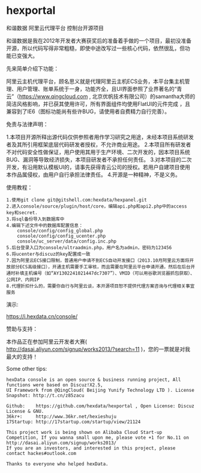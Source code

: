 hexportal
=========

和谐数据 阿里云代理平台 控制台开源项目


和谐数据是我在2012年开发者大赛获奖后的准备着手做的一个项目，最初没准备开源，所以代码写得非常粗糙，即使中途改写过一些核心代码，依然很乱，但功
能已变强大。

先来简单介绍下功能：

  阿里云主机代理平台，顾名思义就是代理阿里云主机ECS业务，本平台集主机管理、用户管理、账单系统于一身，功能齐全，且UI界面参照了业界著名的“青
  云”（https://www.qingcloud.com , 北京优帆技术有限公司）的samantha大师的简洁风格影响，并已获其使用许可，所有界面组件均使用FlatUI的元件完成
  ，且兼容到了IE6（图标功能尚有些许BUG，请使用者自费精力自行完善）。

  
免责与法律声明：

  1.本项目开源所释出源代码仅供参照者用作学习研究之用途，未经本项目系统研发者及其所引用框架底层代码研发者授权，不允许商业用途。
  2.本项目所有研发者不对代码安全性做保证，用户使用其用于生产环境、二次开发的，因本项目系统BUG、漏洞等导致经济损失，本项目研发者不承担任何责任。
  3.对本项目的二次开发，有沿用默认模板UI的，请事先获得青云公司的授权。若用户自建项目使用本作品属侵权，由用户自行承担法律责任。
  4.开源是一种精神，不是义务。


使用教程：

    1.使用git clone git@gitshell.com:hexdata/hexpanel.git
    2.进入console/source/plugin/host/core，编辑api.php和api2.php中的access key和secret.
    3.将sql备份导入到数据库中
    4.编辑下述文件中的数据库配置信息：
        console/config/config_global.php
        console/config/config_ucenter.php
        console/uc_server/data/config.inc.php
    5.后台登录入口为console/ultraadmin.php，用户名为admin，密码为123456
    6.将ucenter与discuz的key配置成一致
    7.因为阿里云ECS接口限制，普通用户申请不到ECS自动开发接口（2013.10月阿里云方面将开放部分ECS高级接口），开通主机需要手工审核，而且需要在阿里云平台申请开通，然后在后台开通时补填主机编号（如“AY1302241021447dc7307”）、VMID（可以用谷歌浏览器抓包获取）、公网IP、内网IP
    8.代理折扣什么的，需要你自行与阿里云谈，本开源项目恕不提供代理方案咨询与代理相关事宜服务


演示:

  https://i.hexdata.cn/console/

赞助与支持：

  本作品正在参加阿里云开发者大赛( http://dasai.aliyun.com/signup/works2013/?search=11 )，您的一票就是对我最大的支持！

Some other tips:

    hexData console is an open source & business running project, All functions were based on Discuz!X2.5,
    UI Framework from @QingCloud( Beijing Yunify Technology LTD ). License Snapshot: http://t.cn/z85zacu

    Github:    https://github.com/hexdata/hexportal , Open License: Discuz License & GNU.
    36kr+:     http://www.36kr.net/hexieshuju
    17Startup: http://17startup.com/startup/view/21124

    This project work is being shown on Alibaba Cloud Start-up Competition, If you wanna small upon me, please vote +1 for No.11 on http://dasai.aliyun.com/signup/works2013/
    If you are an investors, and interested in this project, please contact hackes#outlook.com

    Thanks to everyone who helped hexData.
